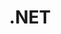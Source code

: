 ---
layout: taglayout
title: ".NET"
tag: dotnet
tags: [aws, azure, devops, powershell, cloudformation, dotnet]
---